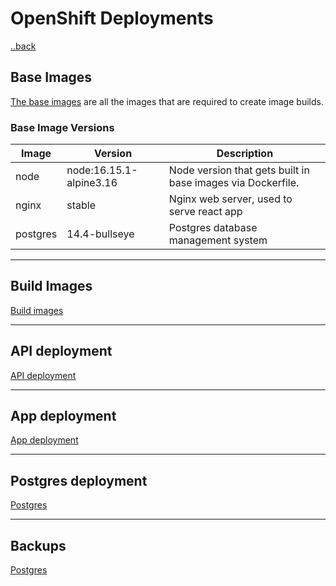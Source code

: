 # OpenShift Deployments
[..back](../../README.md)
## Base Images
[The base images](./base-images/README.md) are all the images that are required to create image builds.


### Base Image Versions
| Image | Version | Description |
| ----- | ------- | ----------- |
| node | node:16.15.1-alpine3.16 | Node version that gets built in base images via Dockerfile. |
| nginx | stable | Nginx web server, used to serve react app |
| postgres | 14.4-bullseye | Postgres database management system |

---
## Build Images
[Build images](./images/README.md)

---
## API deployment
[API deployment](./api/README.md)

---
## App deployment
[App deployment](./app/README.md)

---
## Postgres deployment
[Postgres](./postgres/README.md)

---
## Backups
[Postgres](./backups/README.md)
